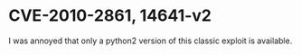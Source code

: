 # CVE-2010-2861, 14641-v2
I was annoyed that only a python2 version of this classic exploit is available.
